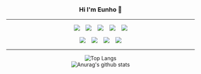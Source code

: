 <div align="center">
  <h3>Hi I'm Eunho 👋</h3>
  <hr/>

  <p>
    <img src="https://img.shields.io/badge/Java-007396?style=flat&logo=Java&logoColor=white"/>
    &nbsp;&nbsp;
    <img src="https://img.shields.io/badge/HTML5-E34F26?style=flat&logo=html5&logoColor=white"/>
    &nbsp;&nbsp;
    <img src="https://img.shields.io/badge/CSS3-1572B6?style=flat&logo=css3&logoColor=white"/>
    &nbsp;&nbsp;
    <img src="https://img.shields.io/badge/JavaScript-gray?style=flat&logo=JavaScript&logoColor=F7DF1E"/>
    &nbsp;&nbsp;
    <img src="https://img.shields.io/badge/jQuery-0769AD?style=flat&logo=jQuery&logoColor=black"/>
  </p>
  <p>
    <img src="https://img.shields.io/badge/MySQL-f1d8d9?style=4479A1&logo=MySQL&logoColor=flat"/>
    &nbsp;&nbsp;
    <img src="https://img.shields.io/badge/Bootstrap-yellow?style=flat&logo=Bootstrap&logoColor=7952B3"/>
    &nbsp;&nbsp;
    <img src="https://img.shields.io/badge/GitHub-gray?style=flat&logo=GitHub&logoColor=black"/>
    &nbsp;&nbsp;
    <img src="https://img.shields.io/badge/Git-blue?style=F05032&logo=Git&logoColor=F05032"/>
  </p>
  <hr/>

  ![Top Langs](https://github-readme-stats.vercel.app/api/top-langs/?username=keh6305&layout=compact&theme=chartreuse-dark)
  <br>
  ![Anurag's github stats](https://github-readme-stats.vercel.app/api?username=keh6305&show_icons=true&theme=chartreuse-dark)
</div>

<!--
**keh6305/keh6305** is a ✨ _special_ ✨ repository because its `README.md` (this file) appears on your GitHub profile.

Here are some ideas to get you started:

- 🔭 I’m currently working on ...
- 🌱 I’m currently learning ...
- 👯 I’m looking to collaborate on ...
- 🤔 I’m looking for help with ...
- 💬 Ask me about ...
- 📫 How to reach me: ...
- 😄 Pronouns: ...
- ⚡ Fun fact: ...
-->
